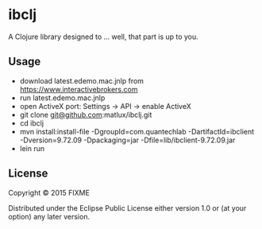 # ibclj

A Clojure library designed to ... well, that part is up to you.

## Usage

* download latest.edemo.mac.jnlp from https://www.interactivebrokers.com
* run latest.edemo.mac.jnlp
* open ActiveX port: Settings -> API -> enable ActiveX
* git clone git@github.com:matlux/ibclj.git
* cd ibclj
* mvn install:install-file -DgroupId=com.quantechlab -DartifactId=ibclient -Dversion=9.72.09 -Dpackaging=jar -Dfile=lib/ibclient-9.72.09.jar
* lein run

## License

Copyright © 2015 FIXME

Distributed under the Eclipse Public License either version 1.0 or (at
your option) any later version.
